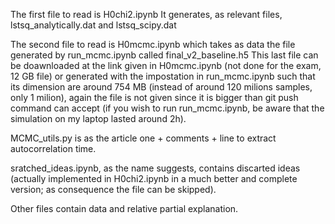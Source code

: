 The first file to read is H0chi2.ipynb
It generates, as relevant files, lstsq_analytically.dat and lstsq_scipy.dat

The second file to read is H0mcmc.ipynb which takes as data the file generated by run_mcmc.ipynb called final_v2_baseline.h5
This last file can be doawnloaded at the link given in H0mcmc.ipynb (not done for the exam, 12 GB file) or generated with the impostation in run_mcmc.ipynb such that its dimension are around 754 MB (instead of around 120 milions samples, only 1 milion), again the file is not given since it is bigger than git push command can accept (if you wish to run run_mcmc.ipynb, be aware that the simulation on my laptop lasted around 2h).

MCMC_utils.py is as the article one + comments + line to extract autocorrelation time.

sratched_ideas.ipynb, as the name suggests, contains discarted ideas (actually implemented in H0chi2.ipynb in a much better and complete version; as consequence the file can be skipped).

Other files contain data and relative partial explanation. 